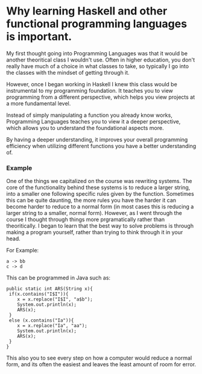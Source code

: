 <h1>Why learning Haskell and other functional programming languages is important.</h1>

My first thought going into Programming Languages was that it would be another theoritical class I wouldn't use. Often in higher education, you don't really have much of a choice in what classes to take, so typically I go into the classes with the mindset of getting through it. 

However, once I began working in Haskell I knew this class would be instrumental to my programming foundation. It teaches you to view programming from a different perspective, which helps you view projects at a more fundamental level. 

Instead of simply manipulating a function you already know works, Programming Languages teaches you to view it a deeper perspective, which allows you to understand the foundational aspects more. 

By having a deeper understanding, it improves your overall programming efficiency when utilizing different functions you have a better understanding of. 

<h3> Example </h3>

One of the things we capitalized on the course was rewriting systems. The core of the functionality behind these systems is to reduce a larger string, into a smaller one following specific rules given by the function. Sometimes this can be quite daunting, the more rules you have the harder it can become harder to reduce to a normal form (in most cases this is reducing a larger string to a smaller, normal form). However, as I went through the course I thought through things more prgramatically rather than theoritically. I began to learn that the best way to solve problems is through making a program yourself, rather than trying to think through it in your head. 

For Example:

```
a -> bb
c -> d
```

This can be programmed in Java such as:

```
public static int ARS(String x){
 if(x.contains("I$I")){
    x = x.replace("I$I", "a$b");
    System.out.println(x);
    ARS(x);
 }
 else (x.contains("Ia")){
    x = x.replace("Ia", "aa");
    System.out.println(x);
    ARS(x);
 }
}
```

This also you to see every step on how a computer would reduce a normal form, and its often the easiest and leaves the least amount of room for error. 

